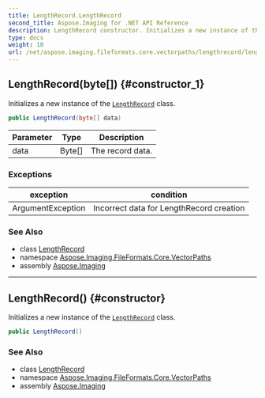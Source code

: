 ```yaml
---
title: LengthRecord.LengthRecord
second_title: Aspose.Imaging for .NET API Reference
description: LengthRecord constructor. Initializes a new instance of the LengthRecord class
type: docs
weight: 10
url: /net/aspose.imaging.fileformats.core.vectorpaths/lengthrecord/lengthrecord/
---
```

## LengthRecord(byte[]) {#constructor_1}

Initializes a new instance of the [`LengthRecord`](../) class.

```csharp
public LengthRecord(byte[] data)
```

| Parameter | Type | Description |
| --- | --- | --- |
| data | Byte[] | The record data. |

### Exceptions

| exception | condition |
| --- | --- |
| ArgumentException | Incorrect data for LengthRecord creation |

### See Also

* class [LengthRecord](../)
* namespace [Aspose.Imaging.FileFormats.Core.VectorPaths](../../lengthrecord/)
* assembly [Aspose.Imaging](../../../)

---

## LengthRecord() {#constructor}

Initializes a new instance of the [`LengthRecord`](../) class.

```csharp
public LengthRecord()
```

### See Also

* class [LengthRecord](../)
* namespace [Aspose.Imaging.FileFormats.Core.VectorPaths](../../lengthrecord/)
* assembly [Aspose.Imaging](../../../)


